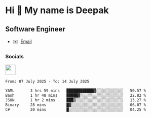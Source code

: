 Hi 👋 My name is Deepak
=======================

Software Engineer
-----------------
* ✉️  [Email](mailto:kumar.neu19@gmail.com)


### Socials

<p align="left"><a href="https://www.linkedin.com/in/deepak94kumar" target="_blank" rel="noreferrer"><img src="https://raw.githubusercontent.com/danielcranney/readme-generator/main/public/icons/socials/linkedin.svg" width="32" height="32" /></a></p>

<!--START_SECTION:waka-->

```txt
From: 07 July 2025 - To: 14 July 2025

YAML       3 hrs 59 mins   ████████████▓░░░░░░░░░░░░   50.57 %
Bash       1 hr 48 mins    █████▓░░░░░░░░░░░░░░░░░░░   22.82 %
JSON       1 hr 2 mins     ███▒░░░░░░░░░░░░░░░░░░░░░   13.27 %
Binary     28 mins         █▓░░░░░░░░░░░░░░░░░░░░░░░   06.07 %
C#         20 mins         █░░░░░░░░░░░░░░░░░░░░░░░░   04.25 %
```

<!--END_SECTION:waka-->
